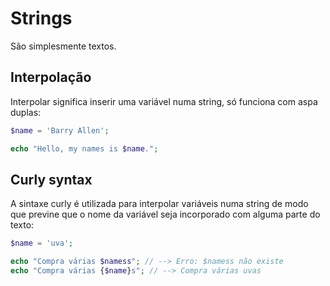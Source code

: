 # Strings

São simplesmente textos.

## Interpolação

Interpolar significa inserir uma variável numa string, só funciona com aspa duplas:

```php
$name = 'Barry Allen';

echo "Hello, my names is $name.";
```

## Curly syntax

A sintaxe curly é utilizada para interpolar variáveis numa string de modo que previne que o nome da variável seja incorporado com alguma parte do texto:

```php
$name = 'uva';

echo "Compra várias $namess"; // --> Erro: $namess não existe
echo "Compra várias {$name}s"; // --> Compra várias uvas
```